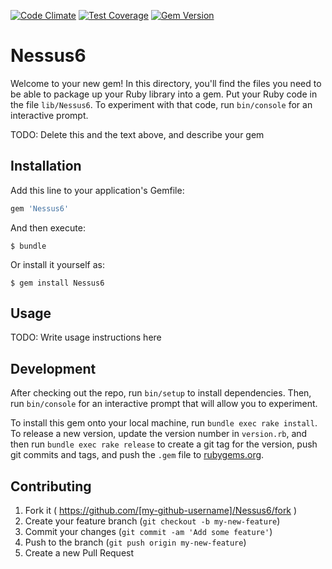 [![Code Climate](https://codeclimate.com/github/kkirsche/Nessus6/badges/gpa.svg)](https://codeclimate.com/github/kkirsche/Nessus6) [![Test Coverage](https://codeclimate.com/github/kkirsche/Nessus6/badges/coverage.svg)](https://codeclimate.com/github/kkirsche/Nessus6/coverage) [![Gem Version](https://badge.fury.io/rb/Nessus6.svg)](http://badge.fury.io/rb/Nessus6)

# Nessus6

Welcome to your new gem! In this directory, you'll find the files you need to be able to package up your Ruby library into a gem. Put your Ruby code in the file `lib/Nessus6`. To experiment with that code, run `bin/console` for an interactive prompt.

TODO: Delete this and the text above, and describe your gem

## Installation

Add this line to your application's Gemfile:

```ruby
gem 'Nessus6'
```

And then execute:

    $ bundle

Or install it yourself as:

    $ gem install Nessus6

## Usage

TODO: Write usage instructions here

## Development

After checking out the repo, run `bin/setup` to install dependencies. Then, run `bin/console` for an interactive prompt that will allow you to experiment.

To install this gem onto your local machine, run `bundle exec rake install`. To release a new version, update the version number in `version.rb`, and then run `bundle exec rake release` to create a git tag for the version, push git commits and tags, and push the `.gem` file to [rubygems.org](https://rubygems.org).

## Contributing

1. Fork it ( https://github.com/[my-github-username]/Nessus6/fork )
2. Create your feature branch (`git checkout -b my-new-feature`)
3. Commit your changes (`git commit -am 'Add some feature'`)
4. Push to the branch (`git push origin my-new-feature`)
5. Create a new Pull Request
